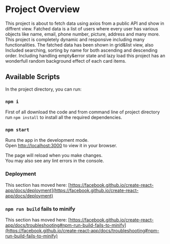 # Project Overview

This project is about to fetch data using axios from a public API and show in diffrent view. Fatched data is a list of users where every user has various objects like name, email, phone number, picture, address and many more. This project is completely dynamic and responsive including many functionalities. The fatched data has been shown in grid&list view, also Included searching, sorting by name for both ascending and descending order. Including handling empty&error state and lazy load this project has an wonderfull random background effect of each card items.

## Available Scripts

In the project directory, you can run:

### `npm i`

First of all download the code and from command line of project directory run `npm install` to install all the required dependencies. 

### `npm start`

Runs the app in the development mode.\
Open [http://localhost:3000](http://localhost:3000) to view it in your browser.

The page will reload when you make changes.\
You may also see any lint errors in the console.

### Deployment

This section has moved here: [https://facebook.github.io/create-react-app/docs/deployment](https://facebook.github.io/create-react-app/docs/deployment)

### `npm run build` fails to minify

This section has moved here: [https://facebook.github.io/create-react-app/docs/troubleshooting#npm-run-build-fails-to-minify](https://facebook.github.io/create-react-app/docs/troubleshooting#npm-run-build-fails-to-minify)
